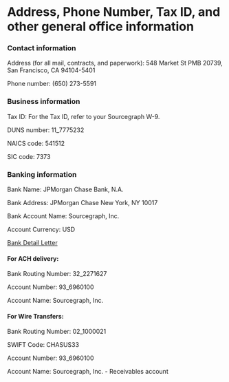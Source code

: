 # Address, Phone Number, Tax ID, and other general office information

### Contact information

Address (for all mail, contracts, and paperwork): 548 Market St PMB 20739, San Francisco, CA 94104-5401

Phone number: (650) 273-5591

### Business information

Tax ID: For the Tax ID, refer to your Sourcegraph W-9.

DUNS number: 11_7775232

NAICS code: 541512

SIC code: 7373

### Banking information

Bank Name: JPMorgan Chase Bank, N.A.

Bank Address: JPMorgan Chase New York, NY 10017

Bank Account Name: Sourcegraph, Inc.

Account Currency: USD

[Bank Detail Letter](https://drive.google.com/file/d/17KLmr_6OanWpWfr_vIY_OrxO8gdUgmB1/view?usp=sharing)

#### For ACH delivery:

Bank Routing Number: 32_2271627

Account Number: 93_6960100

Account Name: Sourcegraph, Inc.

#### For Wire Transfers:

Bank Routing Number: 02_1000021

SWIFT Code: CHASUS33

Account Number: 93_6960100

Account Name: Sourcegraph, Inc. - Receivables account
